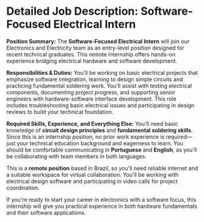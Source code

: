 # Detailed Job Description: Software-Focused Electrical Intern

**Position Summary:**
The **Software-Focused Electrical Intern** will join our Electronics and Electricity team as an entry-level position designed for recent technical graduates. This remote internship offers hands-on experience bridging electrical hardware and software development.

**Responsibilities & Duties:**
You'll be working on basic electrical projects that emphasize software integration, learning to design simple circuits and practicing fundamental soldering work. You'll assist with testing electrical components, documenting project progress, and supporting senior engineers with hardware-software interface development. This role includes troubleshooting basic electrical issues and participating in design reviews to build your technical foundation.

**Required Skills, Experience, and Everything Else:**
You'll need basic knowledge of **circuit design principles** and **fundamental soldering skills**. Since this is an internship position, no prior work experience is required—just your technical education background and eagerness to learn. You should be comfortable communicating in **Portuguese** and **English**, as you'll be collaborating with team members in both languages.

This is a **remote position** based in Brazil, so you'll need reliable internet and a suitable workspace for virtual collaboration. You'll be working with electrical design software and participating in video calls for project coordination.

If you're ready to start your career in electronics with a software focus, this internship will give you practical experience in both hardware fundamentals and their software applications.